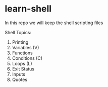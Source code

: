 # learn-shell

In this repo we will keep the shell scripting files

Shell Topics:

1. Printing
2. Variables (V)
3. Functions 
4. Conditions (C)
5. Loops (L)
6. Exit Status
7. Inputs
8. Quotes

####
